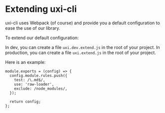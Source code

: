 # Extending uxi-cli

uxi-cli uses Webpack (of course) and provide you a default configuration to ease the use of our library.

To extend our default configuration:

In dev, you can create a file `uxi.dev.extend.js` in the root of your project.
In production, you can create a file `uxi.extend.js` in the root of your project.

Here is an example:

```
module.exports = (config) => {
  config.module.rules.push({
    test: /\.md$/,
    use: 'raw-loader',
    exclude: /node_modules/,
  });

  return config;
};
```
